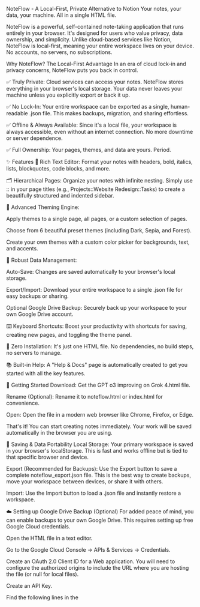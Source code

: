 NoteFlow - A Local-First, Private Alternative to Notion
Your notes, your data, your machine. All in a single HTML file.

NoteFlow is a powerful, self-contained note-taking application that runs entirely in your browser. It's designed for users who value privacy, data ownership, and simplicity. Unlike cloud-based services like Notion, NoteFlow is local-first, meaning your entire workspace lives on your device. No accounts, no servers, no subscriptions.

Why NoteFlow? The Local-First Advantage
In an era of cloud lock-in and privacy concerns, NoteFlow puts you back in control.

✅ Truly Private: Cloud services can access your notes. NoteFlow stores everything in your browser's local storage. Your data never leaves your machine unless you explicitly export or back it up.

✅ No Lock-In: Your entire workspace can be exported as a single, human-readable .json file. This makes backups, migration, and sharing effortless.

✅ Offline & Always Available: Since it's a local file, your workspace is always accessible, even without an internet connection. No more downtime or server dependence.

✅ Full Ownership: Your pages, themes, and data are yours. Period.

✨ Features
📝 Rich Text Editor: Format your notes with headers, bold, italics, lists, blockquotes, code blocks, and more.

🗂️ Hierarchical Pages: Organize your notes with infinite nesting. Simply use :: in your page titles (e.g., Projects::Website Redesign::Tasks) to create a beautifully structured and indented sidebar.

🎨 Advanced Theming Engine:

Apply themes to a single page, all pages, or a custom selection of pages.

Choose from 6 beautiful preset themes (including Dark, Sepia, and Forest).

Create your own themes with a custom color picker for backgrounds, text, and accents.

💾 Robust Data Management:

Auto-Save: Changes are saved automatically to your browser's local storage.

Export/Import: Download your entire workspace to a single .json file for easy backups or sharing.

Optional Google Drive Backup: Securely back up your workspace to your own Google Drive account.

⌨️ Keyboard Shortcuts: Boost your productivity with shortcuts for saving, creating new pages, and toggling the theme panel.

🚀 Zero Installation: It's just one HTML file. No dependencies, no build steps, no servers to manage.

📚 Built-in Help: A "Help & Docs" page is automatically created to get you started with all the key features.

🚀 Getting Started
Download: Get the GPT o3 improving on Grok 4.html file.

Rename (Optional): Rename it to noteflow.html or index.html for convenience.

Open: Open the file in a modern web browser like Chrome, Firefox, or Edge.

That's it! You can start creating notes immediately. Your work will be saved automatically in the browser you are using.

💾 Saving & Data Portability
Local Storage: Your primary workspace is saved in your browser's localStorage. This is fast and works offline but is tied to that specific browser and device.

Export (Recommended for Backups): Use the Export button to save a complete noteflow_export.json file. This is the best way to create backups, move your workspace between devices, or share it with others.

Import: Use the Import button to load a .json file and instantly restore a workspace.

☁️ Setting up Google Drive Backup (Optional)
For added peace of mind, you can enable backups to your own Google Drive. This requires setting up free Google Cloud credentials.

Open the HTML file in a text editor.

Go to the Google Cloud Console → APIs & Services → Credentials.

Create an OAuth 2.0 Client ID for a Web application. You will need to configure the authorized origins to include the URL where you are hosting the file (or null for local files).

Create an API Key.

Find the following lines in the <script> section of the HTML file:

JavaScript

// Google Drive API Configuration
const CLIENT_ID = 'YOUR_CLIENT_ID'; // Replace with your Google Client ID
const API_KEY = 'YOUR_API_KEY'; // Replace with your Google API Key
Replace the placeholder values with your actual Client ID and API Key.

Uncomment the line // initGoogleDrive(); at the bottom of the script to enable the feature:

JavaScript

document.addEventListener('DOMContentLoaded', () => {
    initApp();
    // Uncomment the next line when you have Google API credentials
    initGoogleDrive(); // <-- Like this
});
Save the file. The "Save to Drive" button will now be fully functional.

🔐 Privacy by Design
No trackers.

No background syncing (unless you enable and use the Google Drive feature).

No corporate lock-in.

Your notes = your ownership.

